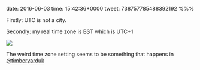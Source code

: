 date: 2016-06-03
time: 15:42:36+0000
tweet: 738757785488392192
%%%

Firstly: UTC is not a city.

Secondly: my real time zone is BST which is UTC+1

![](CkCYSLCWkAAoqS8.png)

The weird time zone setting seems to be something that happens in [@timberyarduk](https://twitter.com/timberyarduk)
